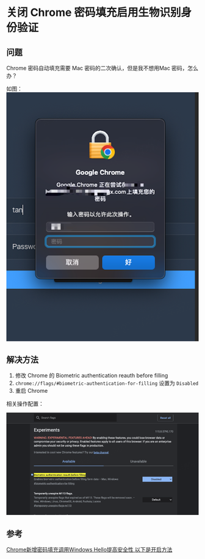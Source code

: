 # 关闭 Chrome 密码填充启用生物识别身份验证

## 问题

Chrome 密码自动填充需要 Mac 密码的二次确认，但是我不想用Mac 密码，怎么办？

如图：
![二次密码](./img/13-1.png)

## 解决方法

1. 修改 Chrome 的 Biometric authentication reauth before filling
2. `chrome://flags/#biometric-authentication-for-filling` 设置为 `Disabled`
3. 重启 Chrome

相关操作配置：

![配置](./img/13-2.png)


## 参考

[Chrome新增密码填充调用Windows Hello提高安全性 以下是开启方法](https://www.landiannews.com/archives/95505.html)
